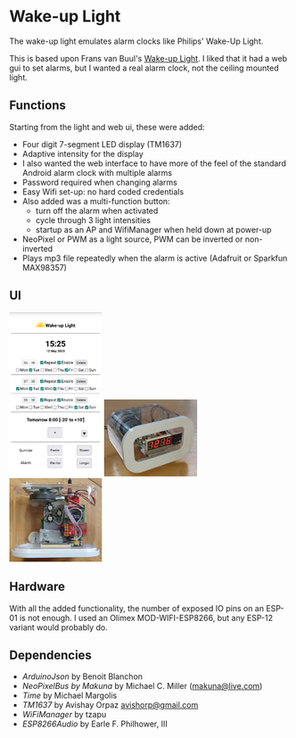 # Wake-up Light

The wake-up light emulates  alarm clocks like Philips' Wake-Up Light.

This is based upon Frans van Buul's [Wake-up Light][Wake-up Light].
I liked that it had a web gui to set alarms, but I wanted a real alarm clock, not the ceiling mounted light.

## Functions
Starting from the light and web ui, these were added:

- Four digit 7-segment LED display (TM1637)
- Adaptive intensity for the display
- I also wanted the web interface to have more of the feel of the standard Android alarm clock with multiple alarms
- Password required when changing alarms
- Easy Wifi set-up: no hard coded credentials
- Also added was a multi-function button:
    - turn off the alarm when activated
    - cycle through 3 light intensities
    - startup as an AP and WifiManager when held down at power-up
- NeoPixel or PWM as a light source, PWM can be inverted or non-inverted
- Plays mp3 file repeatedly when the alarm is active (Adafruit or Sparkfun MAX98357)

## UI
<img src="docs/ui.png" width="33%" height="33%">
<img src="docs/front.jpeg" width="33%" height="33%">
<img src="docs/top.jpeg" width="33%" height="33%">

## Hardware
With all the added functionality, the number of exposed IO pins on an ESP-01 is not enough.
I used an Olimex MOD-WIFI-ESP8266, but any ESP-12 variant would probably do.

## Dependencies

- _ArduinoJson_ by Benoit Blanchon
- _NeoPixelBus by Makuna_ by Michael C. Miller (makuna@live.com)
- _Time_ by Michael Margolis
- _TM1637_ by Avishay Orpaz <avishorp@gmail.com>
- _WiFiManager_ by tzapu
- _ESP8266Audio_ by Earle F. Philhower, III

[Wake-up Light]: https://www.instructables.com/id/Wake-up-Ceiling-Light/
